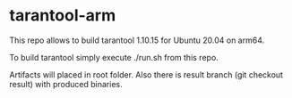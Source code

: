 # tarantool-arm

This repo allows to build tarantool 1.10.15 for Ubuntu 20.04 on arm64.

To build tarantool simply execute ./run.sh from this repo.

Artifacts will placed in root folder. Also there is result branch (git checkout result) with produced binaries.